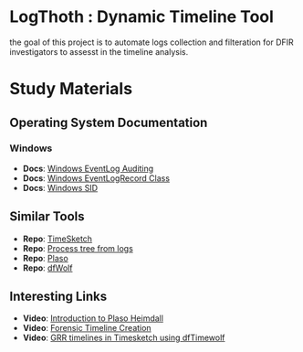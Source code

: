 
# LogThoth : Dynamic Timeline Tool
the goal of this project is to automate logs collection and filteration for DFIR investigators to assesst in the timeline analysis.

# Study Materials

## Operating System Documentation
### Windows
* **Docs**: [Windows EventLog Auditing](https://learn.microsoft.com/en-us/windows/security/threat-protection/auditing/event-4624)
* **Docs**: [Windows EventLogRecord Class](https://learn.microsoft.com/en-us/dotnet/api/system.diagnostics.eventing.reader.eventlogrecord?view=dotnet-plat-ext-7.0)
* **Docs**: [Windows SID](https://learn.microsoft.com/en-us/windows-server/identity/ad-ds/manage/understand-security-identifiers)

## Similar Tools
* **Repo**: [TimeSketch](https://github.com/google/timesketch)
* **Repo**: [Process tree from logs](https://github.com/williballenthin/process-forest/tree/master)
* **Repo**: [Plaso](https://github.com/log2timeline/plaso/tree/main/plaso/)
* **Repo**: [dfWolf](https://github.com/log2timeline/dftimewolf)


## Interesting Links
  * **Video**: [Introduction to Plaso Heimdall](https://www.youtube.com/watch?v=JZGfhd1PNhU)
  * **Video**: [Forensic Timeline Creation](https://www.youtube.com/watch?v=JZGfhd1PNhU&t=19s&pp=ygUFcGxhc28%3D)
  * **Video**: [GRR timelines in Timesketch using dfTimewolf](https://www.youtube.com/watch?v=758E4qMV4JA)

